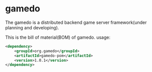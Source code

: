# gamedo
The gamedo is a distributed backend game server framework(under planning and developing).

This is the bill of material(BOM) of gamedo. usage:

``` xml
<dependency>
    <groupId>org.gamedo</groupId>
    <artifactId>gamedo-pom</artifactId>
    <version>1.0.1</version>
</dependency>
```
